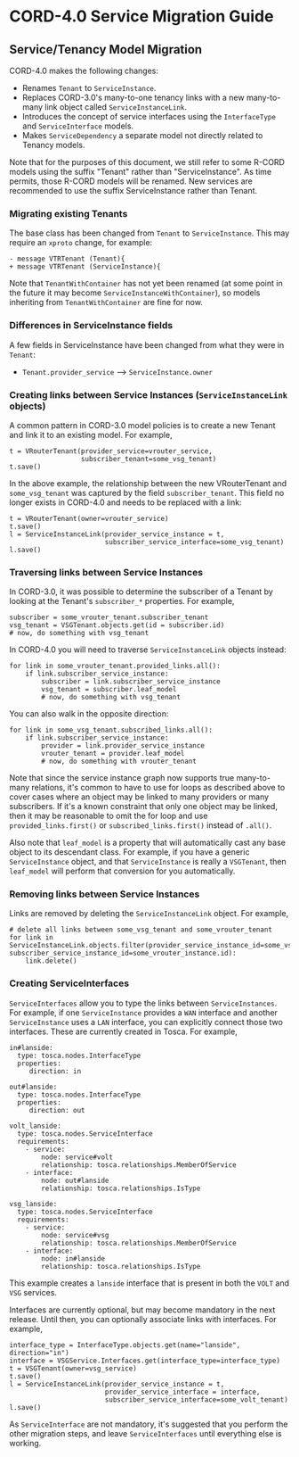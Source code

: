 # CORD-4.0 Service Migration Guide

## Service/Tenancy Model Migration

CORD-4.0 makes the following changes:

* Renames `Tenant` to `ServiceInstance`.
* Replaces CORD-3.0's many-to-one tenancy links with a new many-to-many link
  object called `ServiceInstanceLink`.
* Introduces the concept of service interfaces using the `InterfaceType` and
  `ServiceInterface` models.
* Makes `ServiceDependency` a separate model not directly related to Tenancy
  models.

Note that for the purposes of this document, we still refer to some R-CORD
models using the suffix "Tenant" rather than "ServiceInstance". As time
permits, those R-CORD models will be renamed. New services are recommended to
use the suffix ServiceInstance rather than Tenant.

### Migrating existing Tenants

The base class has been changed from `Tenant` to `ServiceInstance`. This may
require an  `xproto` change, for example:

    - message VTRTenant (Tenant){
    + message VTRTenant (ServiceInstance){

Note that `TenantWithContainer` has not yet been renamed (at some point in the
future it may become `ServiceInstanceWithContainer`), so models inheriting from
`TenantWithContainer` are fine for now.

### Differences in ServiceInstance fields

A few fields in ServiceInstance have been changed from what they were in `Tenant`:

* `Tenant.provider_service` --> `ServiceInstance.owner`

### Creating links between Service Instances (`ServiceInstanceLink` objects)

A common pattern in CORD-3.0 model policies is to create a new Tenant and link
it to an existing model. For example,

    t = VRouterTenant(provider_service=vrouter_service,
                      subscriber_tenant=some_vsg_tenant)
    t.save()

In the above example, the relationship between the new VRouterTenant and
`some_vsg_tenant` was captured by the field `subscriber_tenant`. This field no
longer exists in CORD-4.0 and needs to be replaced with a link:

    t = VRouterTenant(owner=vrouter_service)
    t.save()
    l = ServiceInstanceLink(provider_service_instance = t,
                            subscriber_service_interface=some_vsg_tenant)
    l.save()

### Traversing links between Service Instances

In CORD-3.0, it was possible to determine the subscriber of a Tenant by looking
at the Tenant's `subscriber_*` properties. For example,

    subscriber = some_vrouter_tenant.subscriber_tenant
    vsg_tenant = VSGTenant.objects.get(id = subscriber.id)
    # now, do something with vsg_tenant

In CORD-4.0 you will need to traverse `ServiceInstanceLink` objects instead:

    for link in some_vrouter_tenant.provided_links.all():
        if link.subscriber_service_instance:
            subscriber = link.subscriber_service_instance
            vsg_tenant = subscriber.leaf_model
            # now, do something with vsg_tenant

You can also walk in the opposite direction:

    for link in some_vsg_tenant.subscribed_links.all():
        if link.subscriber_service_instance:
            provider = link.provider_service_instance
            vrouter_tenant = provider.leaf_model
            # now, do something with vrouter_tenant

Note that since the service instance graph now supports true many-to-many
relations, it's common to have to use for loops as described above to cover
cases where an object may be linked to many providers or many subscribers. If
it's a known constraint that only one object may be linked, then it may be
reasonable to omit the for loop and use `provided_links.first()` or
`subscribed_links.first()` instead of `.all()`.

Also note that `leaf_model` is a property that will automatically cast any base
object to its descendant class. For example, if you have a generic
`ServiceInstance` object, and that `ServiceInstance` is really a `VSGTenant`,
then `leaf_model` will perform that conversion for you automatically.

### Removing links between Service Instances

Links are removed by deleting the `ServiceInstanceLink` object. For example,

    # delete all links between some_vsg_tenant and some_vrouter_tenant
    for link in ServiceInstanceLink.objects.filter(provider_service_instance_id=some_vsg_tenant.id, subscriber_service_instance_id=some_vrouter_instance.id):
        link.delete()

### Creating ServiceInterfaces

`ServiceInterfaces` allow you to type the links between `ServiceInstances`. For
example, if one `ServiceInstance` provides a `WAN` interface and another
`ServiceInstance` uses a `LAN` interface, you can explicitly connect those two
interfaces. These are currently created in Tosca. For example,

    in#lanside:
      type: tosca.nodes.InterfaceType
      properties:
         direction: in

    out#lanside:
      type: tosca.nodes.InterfaceType
      properties:
         direction: out

    volt_lanside:
      type: tosca.nodes.ServiceInterface
      requirements:
        - service:
            node: service#volt
            relationship: tosca.relationships.MemberOfService
        - interface:
            node: out#lanside
            relationship: tosca.relationships.IsType

    vsg_lanside:
      type: tosca.nodes.ServiceInterface
      requirements:
        - service:
            node: service#vsg
            relationship: tosca.relationships.MemberOfService
        - interface:
            node: in#lanside
            relationship: tosca.relationships.IsType

This example creates a `lanside` interface that is present in both the `VOLT`
and `VSG` services.

Interfaces are currently optional, but may become mandatory in the next
release. Until then, you can optionally associate links with interfaces. For
example,

    interface_type = InterfaceType.objects.get(name="lanside", direction="in")
    interface = VSGService.Interfaces.get(interface_type=interface_type)
    t = VSGTenant(owner=vsg_service)
    t.save()
    l = ServiceInstanceLink(provider_service_instance = t,
                            provider_service_interface = interface,
                            subscriber_service_interface=some_volt_tenant)
    l.save()

As `ServiceInterface` are not mandatory, it's suggested that you perform the
other migration steps, and leave `ServiceInterfaces` until everything else is
working.

